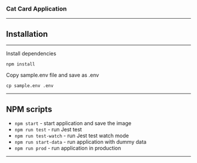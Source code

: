 
 
### Cat Card Application
----------

## Installation
----------
Install dependencies
    
    npm install

Copy sample.env file and save as .env

    cp sample.env .env
    
----------  

## NPM scripts

- `npm start` - start application and save the image
- `npm run test` - run Jest test 
- `npm run test-watch` - run Jest test watch mode 
- `npm run start-data` - run application with dummy data
- `npm run prod` - run application in production

----------
